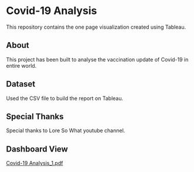 # Covid-19 Analysis
This repository contains the one page visualization created using Tableau.

## About
This project has been built to analyse the vaccination update of Covid-19 in entire world.

## Dataset
Used the CSV file to build the report on Tableau.

## Special Thanks 
Special thanks to Lore So What youtube channel.

## Dashboard View

[Covid-19 Analysis_1.pdf](https://github.com/uwaishhusain/MavenAirlineChallenge/files/10411272/Covid-19.Analysis_1.pdf)
